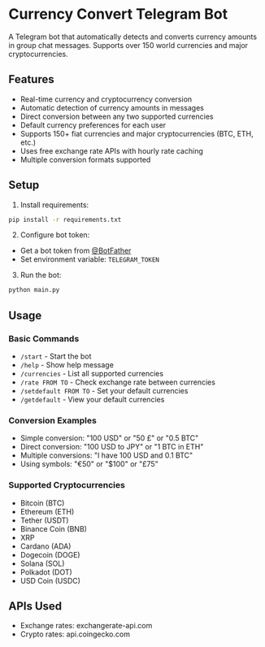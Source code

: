 # Currency Convert Telegram Bot

A Telegram bot that automatically detects and converts currency amounts in group chat messages. Supports over 150 world currencies and major cryptocurrencies.

## Features

- Real-time currency and cryptocurrency conversion
- Automatic detection of currency amounts in messages
- Direct conversion between any two supported currencies
- Default currency preferences for each user
- Supports 150+ fiat currencies and major cryptocurrencies (BTC, ETH, etc.)
- Uses free exchange rate APIs with hourly rate caching
- Multiple conversion formats supported

## Setup

1. Install requirements:
```bash
pip install -r requirements.txt
```

2. Configure bot token:
- Get a bot token from [@BotFather](https://t.me/botfather)
- Set environment variable: `TELEGRAM_TOKEN`

3. Run the bot:
```bash
python main.py
```

## Usage

### Basic Commands
- `/start` - Start the bot
- `/help` - Show help message
- `/currencies` - List all supported currencies
- `/rate FROM TO` - Check exchange rate between currencies
- `/setdefault FROM TO` - Set your default currencies
- `/getdefault` - View your default currencies

### Conversion Examples
- Simple conversion: "100 USD" or "50 £" or "0.5 BTC"
- Direct conversion: "100 USD to JPY" or "1 BTC in ETH"
- Multiple conversions: "I have 100 USD and 0.1 BTC"
- Using symbols: "€50" or "$100" or "£75"

### Supported Cryptocurrencies
- Bitcoin (BTC)
- Ethereum (ETH)
- Tether (USDT)
- Binance Coin (BNB)
- XRP
- Cardano (ADA)
- Dogecoin (DOGE)
- Solana (SOL)
- Polkadot (DOT)
- USD Coin (USDC)

## APIs Used
- Exchange rates: exchangerate-api.com
- Crypto rates: api.coingecko.com
